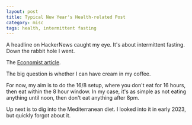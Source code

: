```yaml
---
layout: post
title: Typical New Year's Health-related Post
category: misc
tags: health, intermittent fasting
---
```

A headline on HackerNews caught my eye. It's about intermittent fasting. Down the rabbit hole I went. 

The [Economist article](https://www.economist.com/technology-quarterly/2023/09/25/eating-fewer-calories-can-ward-off-ageing).

The big question is whether I can have cream in my coffee. 

For now, my aim is to do the 16/8 setup, where you don't eat for 16 hours, then eat within the 8 hour window. In my case, it's as simple as not eating anything until noon, then don't eat anything after 8pm.

Up next is to dig into the Mediterranean diet. I looked into it in early 2023, but quickly forgot about it. 
